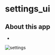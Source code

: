 # settings_ui

## About this app 
-
![settings](https://user-images.githubusercontent.com/111631451/188365734-4af7a882-1da9-45fc-9aca-59ad719485ae.jpeg)
